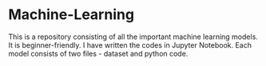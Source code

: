 # Machine-Learning

This is a repository consisting of all the important machine learning models. It is beginner-friendly. I have written the codes in Jupyter Notebook. Each model consists of two files - dataset and python code. 
